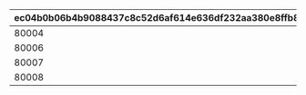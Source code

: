 |ec04b0b06b4b9088437c8c52d6af614e636df232aa380e8ffb8eb3831c2eb911|802e3b52d72183724abf40ed29e4f7de6c18f62bead9f3f09be2a54ed0ba58e9|7249d0c7c6a767b7da3393334d0b6697a6470b3c6a3584e4446747df440cdf15|59fb7c7bbb704c724d515404e36bb490c25a9e8955314309699bac8bad602d7a|1f39686f77203a44520bcaf6964b7b3e671f8d925fb903835a70478f00f7a730|
| --- | --- | --- | --- | --- |
|80004|9002|2023/4/1 5:00:00|2023/4/27 23:59:59|2023/4/30 23:59:59|
|80006|9004|2024/4/1 5:00:00|2024/4/27 23:59:59|2024/4/30 23:59:59|
|80007|9005|2024/10/3 5:00:00|2024/11/2 23:59:59|2024/11/2 23:59:59|
|80008|9006|2025/4/2 5:00:00|2025/5/1 4:59:59|2025/5/1 4:59:59|